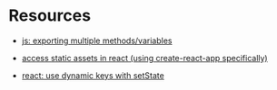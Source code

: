 # Resources

- [js: exporting multiple methods/variables](http://2ality.com/2014/09/es6-modules-final.html#named-exports-several-per-module)

- [access static assets in react (using create-react-app specifically)](https://stackoverflow.com/a/48037875)

- [react: use dynamic keys with setState](https://stackoverflow.com/a/29281499)
